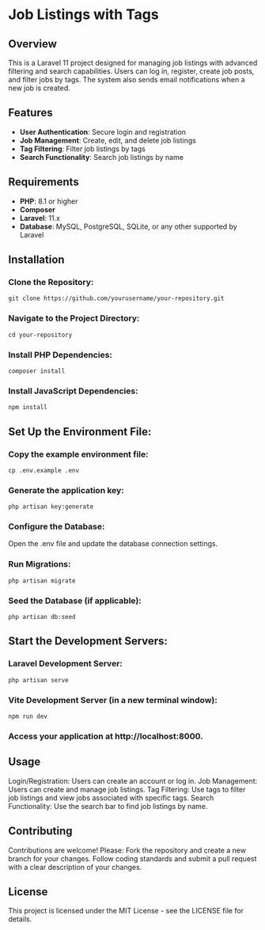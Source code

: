 # Job Listings with Tags

## Overview
This is a Laravel 11 project designed for managing job listings with advanced filtering and search capabilities. Users can log in, register, create job posts, and filter jobs by tags. The system also sends email notifications when a new job is created.

## Features
- **User Authentication**: Secure login and registration
- **Job Management**: Create, edit, and delete job listings
- **Tag Filtering**: Filter job listings by tags
- **Search Functionality**: Search job listings by name

## Requirements
- **PHP**: 8.1 or higher
- **Composer**
- **Laravel**: 11.x
- **Database**: MySQL, PostgreSQL, SQLite, or any other supported by Laravel

## Installation

### Clone the Repository:
```git clone https://github.com/yourusername/your-repository.git```

### Navigate to the Project Directory:
```cd your-repository```

### Install PHP Dependencies:
```composer install```

### Install JavaScript Dependencies:
```npm install```

## Set Up the Environment File:

### Copy the example environment file:
```cp .env.example .env```

### Generate the application key:
```php artisan key:generate```

### Configure the Database:
Open the .env file and update the database connection settings.

### Run Migrations:
```php artisan migrate```

### Seed the Database (if applicable):
```php artisan db:seed```

## Start the Development Servers:

### Laravel Development Server:
```php artisan serve```

### Vite Development Server (in a new terminal window):
```npm run dev```

### Access your application at http://localhost:8000.

## Usage
Login/Registration: Users can create an account or log in.
Job Management: Users can create and manage job listings.
Tag Filtering: Use tags to filter job listings and view jobs associated with specific tags.
Search Functionality: Use the search bar to find job listings by name.

## Contributing
Contributions are welcome! Please:
Fork the repository and create a new branch for your changes.
Follow coding standards and submit a pull request with a clear description of your changes.

## License
This project is licensed under the MIT License - see the LICENSE file for details.
